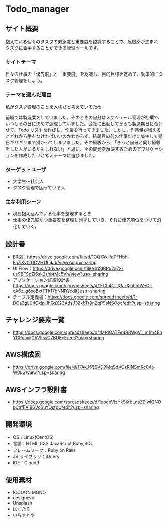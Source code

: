 # Todo_manager

## サイト概要

抱えている個々のタスクの緊急度と重要度を認識することで、危機感が生まれ
タスクに着手することができる管理ツールです。

### サイトテーマ

日々の仕事の「優先度」と「重要度」を認識し、目的目標を定めて、効率的にタスク管理をしよう。

### テーマを選んだ理由

私がタスク管理のことを大切だと考えているため

前職では製造業をしていました。そのときの自分はスケジュール管理が杜撰で、いつもその日に決めて達成していました。会社に出勤してからも製造期日に合わせて、Todo リストを作成し、作業を行ってきました。しかし、作業量が増えるとどれから手をつければいいのかわからず、結局目の前の仕事だけに集中して期日ギリギリまで掛かってしまいました。その経験から、「きっと自分と同じ経験をした人がいるかもしれない」と思い、その問題を解決するためのアプリケーションを作成したいと考えテーマに選びました。

### ターゲットユーザ

- 大学生～社会人
- タスク管理で困っている人

### 主な利用シーン

- 現在抱え込んでいる仕事を整理するとき
- 仕事の優先度かつ重要度を整理し列挙していき、それに優先順位をつけて消化していく。

## 設計書

- ER図：https://drive.google.com/file/d/1OQ7Ak-fqPFHbh-Fa7lKvt2DCVH11L6Jb/view?usp=sharing
- UI Flow：https://drive.google.com/file/d/1SIBPu2x72-us9BFSoZl6sk2shbtMc5Vh/view?usp=sharing
- アプリケーション詳細設計書：https://docs.google.com/spreadsheets/d/1-Ch4CTX1JrXjoLbtWeOl-cA6z_g6xoBxtTTk17bNNIY/edit?usp=sharing
- テーブル定義書：https://docs.google.com/spreadsheets/d/1-DCa3gL04Oxjp_IhGsX23AdsJ3ZxbTr9n2qP9sNSOoc/edit?usp=sharing

## チャレンジ要素一覧

- https://docs.google.com/spreadsheets/d/1MfdOATFe4BRWgV1_mfm4EnYGPeaxjjGbVFssC7BUEvE/edit?usp=sharing

## AWS構成図

- https://drive.google.com/file/d/17AkJ65SVD9MqSdVCzRiNSmRc04t-W0kG/view?usp=sharing

## AWSインフラ設計書

- https://docs.google.com/spreadsheets/d/1ooebVlzYkSiXbLnaZ0lwlQNOpCafFVI96VoSuYQsfpU/edit?usp=sharing

## 開発環境

- OS：Linux(CentOS)
- 言語：HTML,CSS,JavaScript,Ruby,SQL
- フレームワーク：Ruby on Rails
- JS ライブラリ：jQuery
- IDE：Cloud9

## 使用素材

- ICOOON MONO
- designevo
- Unsplash
- ぱくたそ
- いらすとや